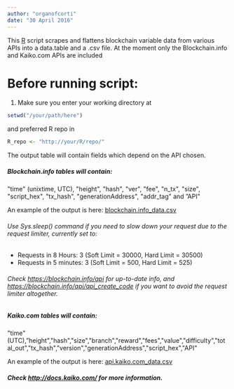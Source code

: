 ```yaml
---
author: "organofcorti"
date: "30 April 2016"
---
```


This [R](http://r-project.org) script scrapes and flattens blockchain variable data from various APIs into a data.table and a .csv file. At the moment only the Blockchain.info and Kaiko.com APIs are included

# Before running script:
1. Make sure you enter your working directory at  
```R
setwd("/your/path/here")
```  
and preferred R repo in
```R
R_repo <- "http://your/R/repo/"
```


The output table will contain fields which depend on the API chosen.

##### Blockchain.info tables will contain:
"time" (unixtime, UTC), "height", "hash", "ver", "fee", "n_tx", "size", "script_hex", "tx_hash", "generationAddress", "addr_tag" and ”API"

An example of the output is here: [blockchain.info_data.csv](https://github.com/organofcorti/kaiko-blockchain-API-script/blob/master/blockchain.info_data.csv)


###### Use Sys.sleep() command if you need to slow down your request due to the request limiter, currently set to:
   * Requests in 8 Hours: 3 (Soft Limit = 30000, Hard Limit = 30500) 
   * Requests in 5 minutes: 3 (Soft Limit = 500, Hard Limit = 525) 

  
###### Check https://blockchain.info/api for up-to-date info, and https://blockchain.info/api/api_create_code if you want to avoid the request limiter altogether.


##### Kaiko.com tables will contain:
"time" (UTC),”height","hash","size","branch","reward","fees","value","difficulty","total_out","tx_hash","version","generationAddress","script_hex","API"


An example of the output is here: [api.kaiko.com_data.csv](https://github.com/organofcorti/kaiko-blockchain-API-script/blob/master/api.kaiko.com_data.csv)

##### Check http://docs.kaiko.com/ for more information.



